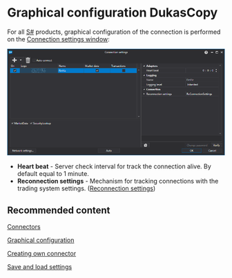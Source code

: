# Graphical configuration DukasCopy

For all [S\#](StockSharpAbout.md) products, graphical configuration of the connection is performed on the [Connection settings window](API_UI_ConnectorWindow.md):

![API GUI Settings FinViz](../images/API_GUI_Settings_FinViz.png)

- **Heart beat** \- Server check interval for track the connection alive. By default equal to 1 minute.
- **Reconnection settings** \- Mechanism for tracking connections with the trading system settings. ([Reconnection settings](Reconnect.md))

## Recommended content

[Connectors](API_Connectors.md)

[Graphical configuration](API_ConnectorsUIConfiguration.md)

[Creating own connector](ConnectorCreating.md)

[Save and load settings](API_Connectors_SaveConnectorSettings.md)
